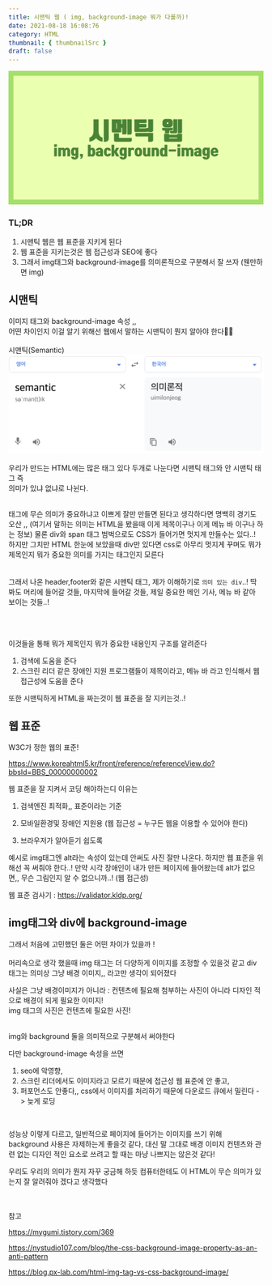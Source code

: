 ```yaml
---
title: 시맨틱 웹 ( img, background-image 뭐가 다를까)!
date: 2021-08-18 16:08:76
category: HTML
thumbnail: { thumbnailSrc }
draft: false
---
```

![](./images/semanticweb1.png)
### TL;DR

1. 시맨틱 웹은 웹 표준을 지키게 된다
2. 웹 표준을 지키는것은 웹 접근성과 SEO에 좋다
3. 그래서 img태그와 background-image를 의미론적으로 구분해서 잘 쓰자 (웬만하면 img)





 

## 시맨틱



이미지 태그와 background-image 속성 ,,<br>
어떤 차이인지 이걸 알기 위해선 웹에서 말하는 시맨틱이 뭔지 알아야 한다👊🏻
<br><br>
시맨틱(Semantic)
![](./images/semantic1.png)

우리가 만드는 HTML에는 많은 태그 있다
두개로 나눈다면 시맨틱 태그와 안 시맨틱 태그 즉<br>
의미가 있냐 없냐로 나뉜다.
<br><br>


태그에 무슨 의미가 중요하냐고 이쁘게 잘만 만들면 된다고 생각하다면 명백히 경기도 오산 ,, (여기서 말하는 의미는 HTML을 봤을때 이게 제목이구나 이게 메뉴 바 이구나 하는 정보)
물론 div와 span 태그 범벅으로도 CSS가 들어가면 멋지게 만들수는 있다..! 하지만 그치만 HTML 한눈에 보았을때 div만 있다면 css로 아무리 멋지게 꾸며도 뭐가 제목인지 뭐가 중요한 의미를 가지는 태그인지 모른다
<br><br><br>
그래서 나온 header,footer와 같은 시맨틱 태그,
제가 이해하기로 `의미 있는 div`..! 딱 봐도 머리에 들어갈 것들, 마지막에 들어갈 것들, 제일 중요한 메인 기사, 메뉴 바 같아 보이는 것들..!

<br><br>

이것들을 통해 뭐가 제목인지 뭐가 중요한 내용인지 구조를 알려준다

1. 검색에 도움을 준다
2. 스크린 리더 같은 장애인 지원 프로그램들이 제목이라고, 메뉴 바 라고 인식해서 웹 접근성에 도움을 준다



또한 시맨틱하게 HTML을 짜는것이 웹 표준을 잘 지키는것..!



## 웹 표준



W3C가 정한 웹의 표준!

https://www.koreahtml5.kr/front/reference/referenceView.do?bbsId=BBS_00000000002



웹 표준을 잘 지켜서 코딩 해야하는디 이유는

1. 검색엔진 최적화,, 표준이라는 기준
2. 모바일환경및 장애인 지원용 (웹 접근성 = 누구든 웹을 이용할 수 있어야 한다)

3. 브라우저가 알아듣기 쉽도록



예시로 img태그엔 alt라는 속성이 있는데 안써도 사진 잘만 나온다. 하지만 웹 표준을 위해선 꼭 써줘야 한다..! 만약 시각 장애인이 내가 만든 페이지에 들어왔는데 alt가 없으면,, 무슨 그림인지 알 수 없으니까..! (웹 접근성)



웹 표준 검사기 : https://validator.kldp.org/



## img태그와 div에 background-image 

그래서 처음에 고민했던 둘은 어떤 차이가 있을까 !
<br><br>
머리속으로 생각 했을때 img 태그는 더 다양하게 이미지를 조정할 수 있을것 같고 div 태그는 의미상 그냥 배경 이미지,, 라고만 생각이 되어졌다



사실은 그냥 배경이미지가 아니라 : 컨텐츠에 필요해 첨부하는 사진이 아니라 디자인 적으로 배경이 되게 필요한 이미지!<br>img 태그의 사진은 컨텐츠에 필요한 사진!

<br>
img와 background 둘을 의미적으로 구분해서 써야한다

다만 background-image 속성을 쓰면 

1. seo에 악영향,
2. 스크린 리더에서도 이미지라고 모르기 때문에 접근성 웹 표준에 안 좋고,
3. 퍼포먼스도 안좋다,, css에서 이미지를 처리하기 때문에 다운로드 큐에서 밀린다 -> 늦게 로딩

<br>

성능상 이렇게 다르고, 일반적으로 페이지에 들어가는  이미지를 쓰기 위해 background 사용은 자제하는게 좋을것 같다, 대신 말 그대로 배경 이미지 컨텐츠와 관련 없는 디자인 적인 요소로 쓰려고 할 때는 마냥 나쁘지는 않은것 같다!



우리도 우리의 의미가 뭔지 자꾸 궁금해 하듯 컴퓨터한테도 이 HTML이 무슨 의미가 있는지 잘 알려줘야 겠다고 생각했다

<br><br>
참고

https://mygumi.tistory.com/369

https://nystudio107.com/blog/the-css-background-image-property-as-an-anti-pattern

https://blog.px-lab.com/html-img-tag-vs-css-background-image/
<br>
<br>